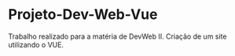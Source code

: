 # Projeto-Dev-Web-Vue
Trabalho realizado para a matéria de DevWeb II. Criação de um site utilizando o VUE.
